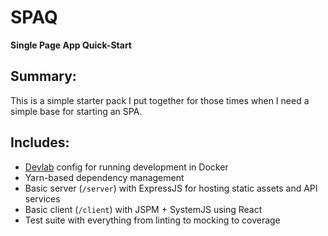# SPAQ
**Single Page App Quick-Start**

## Summary:

This is a simple starter pack I put together for those times when I need a simple base for starting an SPA.

## Includes:

* [Devlab](https://github.com/TechnologyAdvice/Devlab) config for running development in Docker
* Yarn-based dependency management
* Basic server (`/server`) with ExpressJS for hosting static assets and API services
* Basic client (`/client`) with JSPM + SystemJS using React
* Test suite with everything from linting to mocking to coverage